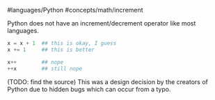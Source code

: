 #languages/Python #concepts/math/increment

Python does not have an increment/decrement operator like most languages.

```python
x = x + 1  ## this is okay, I guess
x += 1     ## this is better

x++        ## nope
++x        ## still nope
```

(TODO: find the source) This was a design decision by the creators of Python due to hidden bugs which can occur from a typo.